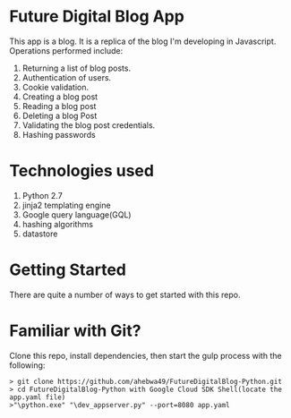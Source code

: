 # Future Digital Blog App

This app is a blog. It is a replica of the blog I'm developing in Javascript.
Operations performed include:
1. Returning a list of blog posts.
2. Authentication of users.
3. Cookie validation.
4. Creating a blog post
5. Reading a blog post
6. Deleting a blog Post
7. Validating the blog post credentials.
8. Hashing passwords


# Technologies used

1. Python 2.7
2. jinja2 templating engine
3. Google query language(GQL)
4. hashing algorithms
4. datastore


# Getting Started

There are quite a number of ways to get started with this repo.

# Familiar with Git?
Clone this repo, install dependencies, then start the gulp process with
the following:

```
> git clone https://github.com/ahebwa49/FutureDigitalBlog-Python.git
> cd FutureDigitalBlog-Python with Google Cloud SDK Shell(locate the app.yaml file)
>"\python.exe" "\dev_appserver.py" --port=8080 app.yaml
```
